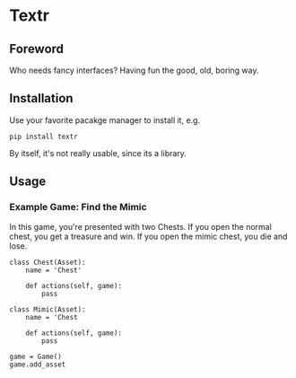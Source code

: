 # Textr

## Foreword

Who needs fancy interfaces? Having fun the good, old, boring way.

## Installation

Use your favorite pacakge manager to install it, e.g.

    pip install textr

By itself, it's not really usable, since its a library.

## Usage

### Example Game: Find the Mimic

In this game, you're presented with two Chests. If you open the normal chest,
you get a treasure and win. If you open the mimic chest, you die and lose.


    class Chest(Asset):
        name = 'Chest'

        def actions(self, game):
            pass
    
    class Mimic(Asset):
        name = 'Chest
        
        def actions(self, game):
            pass

    game = Game()
    game.add_asset